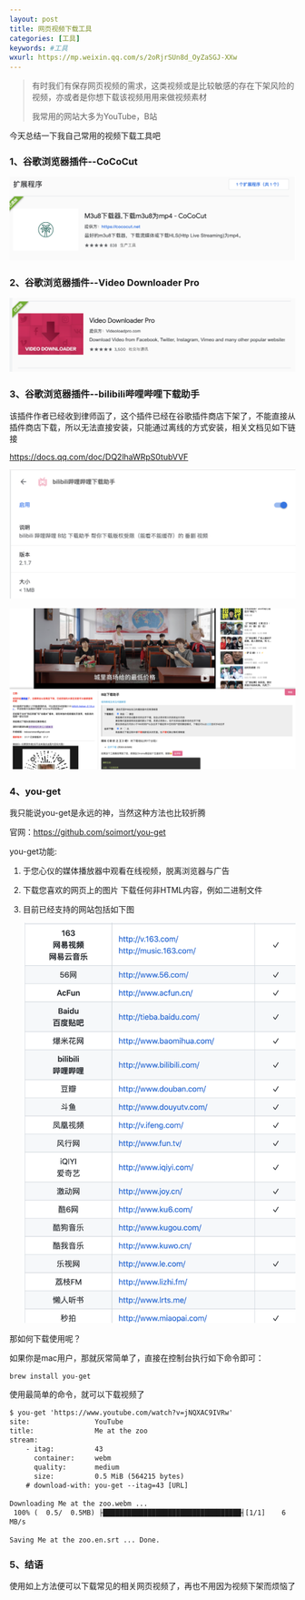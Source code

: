```yaml
---
layout: post
title: 网页视频下载工具
categories: [工具]
keywords: #工具
wxurl: https://mp.weixin.qq.com/s/2oRjrSUn8d_OyZaSGJ-XXw
---
```


> 有时我们有保存网页视频的需求，这类视频或是比较敏感的存在下架风险的视频，亦或者是你想下载该视频用用来做视频素材
>
> 我常用的网站大多为YouTube，B站

今天总结一下我自己常用的视频下载工具吧

### 1、谷歌浏览器插件--CoCoCut

![image-20210905125756199](https://raw.githubusercontent.com/Taoey/Taoey.github.io/master/_pics/2021-09-05-工具-网页视频下载.assets/image-20210905125756199.png)



### 2、谷歌浏览器插件--Video Downloader Pro

![image-20210905125944110](https://raw.githubusercontent.com/Taoey/Taoey.github.io/master/_pics/2021-09-05-工具-网页视频下载.assets/image-20210905125944110.png)



### 3、谷歌浏览器插件--bilibili哔哩哔哩下载助手

该插件作者已经收到律师函了，这个插件已经在谷歌插件商店下架了，不能直接从插件商店下载，所以无法直接安装，只能通过离线的方式安装，相关文档见如下链接

https://docs.qq.com/doc/DQ2lhaWRpS0tubVVF

![image-20210905130346910](https://raw.githubusercontent.com/Taoey/Taoey.github.io/master/_pics/2021-09-05-工具-网页视频下载.assets/image-20210905130346910.png)

![image-20210905130757095](https://raw.githubusercontent.com/Taoey/Taoey.github.io/master/_pics/2021-09-05-工具-网页视频下载.assets/image-20210905130757095.png)



### 4、you-get

我只能说you-get是永远的神，当然这种方法也比较折腾

官网：https://github.com/soimort/you-get

you-get功能:

1. 于您心仪的媒体播放器中观看在线视频，脱离浏览器与广告

2. 下载您喜欢的网页上的图片 下载任何非HTML内容，例如二进制文件

3. 目前已经支持的网站包括如下图

   ![image-20210905131420782](https://raw.githubusercontent.com/Taoey/Taoey.github.io/master/_pics/2021-09-05-工具-网页视频下载.assets/image-20210905131420782.png)



那如何下载使用呢？

如果你是mac用户，那就灰常简单了，直接在控制台执行如下命令即可：

```shell
brew install you-get
```

使用最简单的命令，就可以下载视频了

```shell
$ you-get 'https://www.youtube.com/watch?v=jNQXAC9IVRw'
site:                YouTube
title:               Me at the zoo
stream:
    - itag:          43
      container:     webm
      quality:       medium
      size:          0.5 MiB (564215 bytes)
    # download-with: you-get --itag=43 [URL]

Downloading Me at the zoo.webm ...
 100% (  0.5/  0.5MB) ├██████████████████████████████████┤[1/1]    6 MB/s

Saving Me at the zoo.en.srt ... Done.

```



### 5、结语

使用如上方法便可以下载常见的相关网页视频了，再也不用因为视频下架而烦恼了

